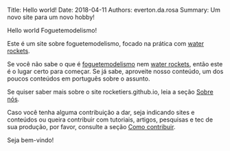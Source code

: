 Title: Hello world!
Date: 2018-04-11
Authors: everton.da.rosa
Summary: Um novo site para um novo hobby!

Hello world Foguetemodelismo!

Este é um site sobre foguetemodelismo, focado na prática com [water rockets](pages/o-que-sao-water-rockets.html).

Se você não sabe o que é [foguetemodelismo](pages/o-que-e-foguetemodelismo.html) nem [water rockets](pages/o-que-sao-water-rockets.html), então este é o lugar certo para começar. Se já sabe, aproveite nosso conteúdo, um dos poucos conteúdos em português sobre o assunto.

Se quiser saber mais sobre o site rocketiers.github.io, leia a seção [Sobre nós](pages/sobre-nos.html).

Caso você tenha alguma contribuição a dar, seja indicando sites e conteúdos ou queira contribuir com tutoriais, artigos, pesquisas e tec de sua produção, por favor, consulte a seção [Como contribuir](pages/como-contribuir.html).

Seja bem-vindo!
